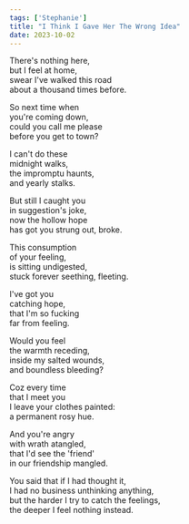 ```yaml
---
tags: ['Stephanie']
title: "I Think I Gave Her The Wrong Idea"
date: 2023-10-02
---
```


There's nothing here,  
but I feel at home,  
swear I've walked this road  
about a thousand times before.

So next time when  
you're coming down,  
could you call me please  
before you get to town?

I can't do these  
midnight walks,  
the impromptu haunts,  
and yearly stalks.

But still I caught you  
in suggestion's joke,  
now the hollow hope  
has got you strung out, broke.

This consumption  
of your feeling,  
is sitting undigested,  
stuck forever seething, fleeting.

I've got you  
catching hope,  
that I'm so fucking  
far from feeling.

Would you feel  
the warmth receding,  
inside my salted wounds,  
and boundless bleeding?

Coz every time  
that I meet you  
I leave your clothes painted:  
a permanent rosy hue.

And you're angry  
with wrath atangled,  
that I'd see the 'friend'  
in our friendship mangled.

You said that if I had thought it,  
I had no business unthinking anything,  
but the harder I try to catch the feelings,  
the deeper I feel nothing instead.  
